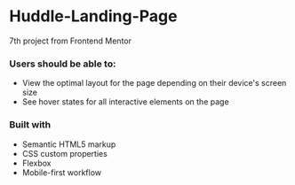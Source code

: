 # Huddle-Landing-Page

7th project from Frontend Mentor

### Users should be able to:

- View the optimal layout for the page depending on their device's screen size
- See hover states for all interactive elements on the page


### Built with

- Semantic HTML5 markup
- CSS custom properties
- Flexbox
- Mobile-first workflow
